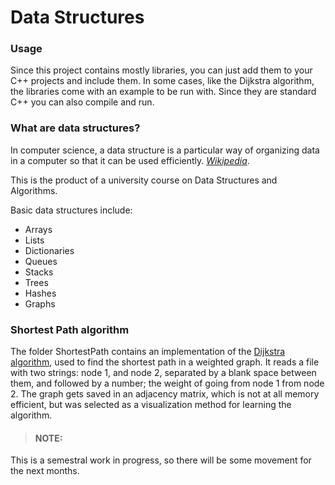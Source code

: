 # Data Structures

### Usage
Since this project contains mostly libraries, you can just add them to your C++ projects and include them. In some cases, like the Dijkstra algorithm, the libraries come with an example to be run with. Since they are standard C++ you can also compile and run.
### What are data structures?
In computer science, a data structure is a particular way of organizing data in a computer so that it can be used efficiently. _[Wikipedia](https://en.wikipedia.org/wiki/Data_structure)_.

This is the product of a university course on Data Structures and Algorithms.

Basic data structures include:
- Arrays
- Lists
- Dictionaries
- Queues
- Stacks
- Trees
- Hashes
- Graphs

### Shortest Path algorithm
The folder ShortestPath contains an implementation of the [Dijkstra algorithm](http://en.wikipedia.org/wiki/Dijkstra%27s_algorithm), used to find the shortest path in a weighted graph. It reads a file with two strings: node 1, and node 2, separated by a blank space between them, and followed by a number; the weight of going from node 1 from node 2. The graph gets saved in an adjacency matrix, which is not at all memory efficient, but was selected as a visualization method for learning the algorithm.

> #### NOTE:
This is a semestral work in progress, so there will be some movement for the next months.

